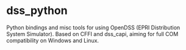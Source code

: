 # dss_python
Python bindings and misc tools for using OpenDSS (EPRI Distribution System Simulator). Based on CFFI and dss_capi, aiming for full COM compatibility on Windows and Linux.
